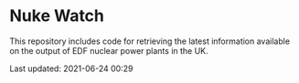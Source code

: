 # Nuke Watch

This repository includes code for retrieving the latest information available on the output of EDF nuclear power plants in the UK.

Last updated: 2021-06-24 00:29